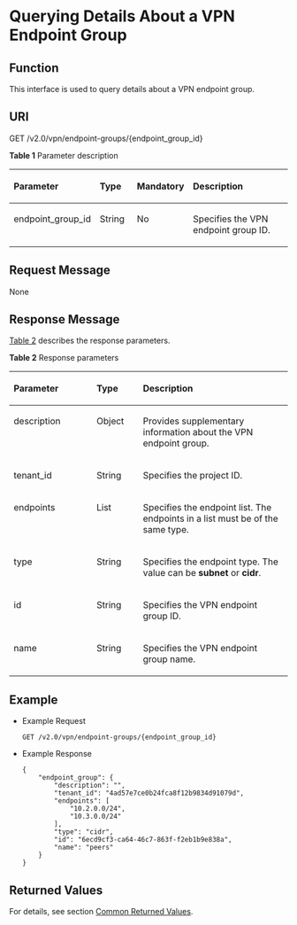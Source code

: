 # Querying Details About a VPN Endpoint Group<a name="en_topic_0093011517"></a>

## **Function**<a name="en-us_topic_0053740027_section33876408"></a>

This interface is used to query details about a VPN endpoint group.

## URI<a name="en-us_topic_0053740027_section36452220"></a>

GET /v2.0/vpn/endpoint-groups/\{endpoint\_group\_id\}

**Table  1**  Parameter description

<a name="table19418153522110"></a>
<table><thead align="left"><tr id="row10418143532118"><th class="cellrowborder" valign="top" width="25.507449255074494%" id="mcps1.2.5.1.1"><p id="p11427103572112"><a name="p11427103572112"></a><a name="p11427103572112"></a><strong id="b842352706172115"><a name="b842352706172115"></a><a name="b842352706172115"></a>Parameter</strong></p>
</th>
<th class="cellrowborder" valign="top" width="14.288571142885711%" id="mcps1.2.5.1.2"><p id="p84273352212"><a name="p84273352212"></a><a name="p84273352212"></a>Type</p>
</th>
<th class="cellrowborder" valign="top" width="14.288571142885711%" id="mcps1.2.5.1.3"><p id="p242718358217"><a name="p242718358217"></a><a name="p242718358217"></a>Mandatory</p>
</th>
<th class="cellrowborder" valign="top" width="45.91540845915409%" id="mcps1.2.5.1.4"><p id="p104271435152111"><a name="p104271435152111"></a><a name="p104271435152111"></a>Description</p>
</th>
</tr>
</thead>
<tbody><tr id="row44271735192115"><td class="cellrowborder" valign="top" width="25.507449255074494%" headers="mcps1.2.5.1.1 "><p id="p743473572111"><a name="p743473572111"></a><a name="p743473572111"></a>endpoint_group_id</p>
</td>
<td class="cellrowborder" valign="top" width="14.288571142885711%" headers="mcps1.2.5.1.2 "><p id="p3434143514215"><a name="p3434143514215"></a><a name="p3434143514215"></a>String</p>
</td>
<td class="cellrowborder" valign="top" width="14.288571142885711%" headers="mcps1.2.5.1.3 "><p id="p10434143592116"><a name="p10434143592116"></a><a name="p10434143592116"></a>No</p>
</td>
<td class="cellrowborder" valign="top" width="45.91540845915409%" headers="mcps1.2.5.1.4 "><p id="p043443522110"><a name="p043443522110"></a><a name="p043443522110"></a>Specifies the VPN endpoint group ID.</p>
</td>
</tr>
</tbody>
</table>

## Request Message<a name="en-us_topic_0053740027_section66948675"></a>

None

## Response Message<a name="en-us_topic_0053740027_section65667169"></a>

[Table 2](#en-us_topic_0053740027_table58761073)  describes the response parameters.

**Table  2**  Response parameters

<a name="en-us_topic_0053740027_table58761073"></a>
<table><thead align="left"><tr id="en-us_topic_0053740027_row2491394"><th class="cellrowborder" valign="top" width="29.76%" id="mcps1.2.4.1.1"><p id="en-us_topic_0053740027_p476380"><a name="en-us_topic_0053740027_p476380"></a><a name="en-us_topic_0053740027_p476380"></a>Parameter</p>
</th>
<th class="cellrowborder" valign="top" width="16.67%" id="mcps1.2.4.1.2"><p id="en-us_topic_0053740027_p38586810"><a name="en-us_topic_0053740027_p38586810"></a><a name="en-us_topic_0053740027_p38586810"></a>Type</p>
</th>
<th class="cellrowborder" valign="top" width="53.57000000000001%" id="mcps1.2.4.1.3"><p id="en-us_topic_0053740027_p33428900"><a name="en-us_topic_0053740027_p33428900"></a><a name="en-us_topic_0053740027_p33428900"></a>Description</p>
</th>
</tr>
</thead>
<tbody><tr id="en-us_topic_0053740027_row23386368"><td class="cellrowborder" valign="top" width="29.76%" headers="mcps1.2.4.1.1 "><p id="en-us_topic_0053740027_p15247616"><a name="en-us_topic_0053740027_p15247616"></a><a name="en-us_topic_0053740027_p15247616"></a>description</p>
</td>
<td class="cellrowborder" valign="top" width="16.67%" headers="mcps1.2.4.1.2 "><p id="en-us_topic_0053740027_p27097356"><a name="en-us_topic_0053740027_p27097356"></a><a name="en-us_topic_0053740027_p27097356"></a>Object</p>
</td>
<td class="cellrowborder" valign="top" width="53.57000000000001%" headers="mcps1.2.4.1.3 "><p id="en-us_topic_0053740027_p14377323"><a name="en-us_topic_0053740027_p14377323"></a><a name="en-us_topic_0053740027_p14377323"></a>Provides supplementary information about the VPN endpoint group.</p>
</td>
</tr>
<tr id="en-us_topic_0053740027_row62287048"><td class="cellrowborder" valign="top" width="29.76%" headers="mcps1.2.4.1.1 "><p id="en-us_topic_0053740027_p12086140"><a name="en-us_topic_0053740027_p12086140"></a><a name="en-us_topic_0053740027_p12086140"></a>tenant_id</p>
</td>
<td class="cellrowborder" valign="top" width="16.67%" headers="mcps1.2.4.1.2 "><p id="en-us_topic_0053740027_p39453247"><a name="en-us_topic_0053740027_p39453247"></a><a name="en-us_topic_0053740027_p39453247"></a>String</p>
</td>
<td class="cellrowborder" valign="top" width="53.57000000000001%" headers="mcps1.2.4.1.3 "><p id="en-us_topic_0053740027_p13871385"><a name="en-us_topic_0053740027_p13871385"></a><a name="en-us_topic_0053740027_p13871385"></a>Specifies the project ID.</p>
</td>
</tr>
<tr id="en-us_topic_0053740027_row57733603"><td class="cellrowborder" valign="top" width="29.76%" headers="mcps1.2.4.1.1 "><p id="en-us_topic_0053740027_p45910260"><a name="en-us_topic_0053740027_p45910260"></a><a name="en-us_topic_0053740027_p45910260"></a>endpoints</p>
</td>
<td class="cellrowborder" valign="top" width="16.67%" headers="mcps1.2.4.1.2 "><p id="en-us_topic_0053740027_p27743545"><a name="en-us_topic_0053740027_p27743545"></a><a name="en-us_topic_0053740027_p27743545"></a>List</p>
</td>
<td class="cellrowborder" valign="top" width="53.57000000000001%" headers="mcps1.2.4.1.3 "><p id="en-us_topic_0053740027_p26161025"><a name="en-us_topic_0053740027_p26161025"></a><a name="en-us_topic_0053740027_p26161025"></a>Specifies the endpoint list. The endpoints in a list must be of the same type.</p>
</td>
</tr>
<tr id="en-us_topic_0053740027_row34122633"><td class="cellrowborder" valign="top" width="29.76%" headers="mcps1.2.4.1.1 "><p id="en-us_topic_0053740027_p12469873"><a name="en-us_topic_0053740027_p12469873"></a><a name="en-us_topic_0053740027_p12469873"></a>type</p>
</td>
<td class="cellrowborder" valign="top" width="16.67%" headers="mcps1.2.4.1.2 "><p id="en-us_topic_0053740027_p3426769"><a name="en-us_topic_0053740027_p3426769"></a><a name="en-us_topic_0053740027_p3426769"></a>String</p>
</td>
<td class="cellrowborder" valign="top" width="53.57000000000001%" headers="mcps1.2.4.1.3 "><p id="en-us_topic_0053740027_p1565979"><a name="en-us_topic_0053740027_p1565979"></a><a name="en-us_topic_0053740027_p1565979"></a>Specifies the endpoint type. The value can be <strong id="en-us_topic_0053740027_b126583707521264"><a name="en-us_topic_0053740027_b126583707521264"></a><a name="en-us_topic_0053740027_b126583707521264"></a>subnet</strong>&nbsp;or&nbsp;<strong id="en-us_topic_0053740027_b191796307321264"><a name="en-us_topic_0053740027_b191796307321264"></a><a name="en-us_topic_0053740027_b191796307321264"></a>cidr</strong>.</p>
</td>
</tr>
<tr id="en-us_topic_0053740027_row14093819"><td class="cellrowborder" valign="top" width="29.76%" headers="mcps1.2.4.1.1 "><p id="en-us_topic_0053740027_p748676"><a name="en-us_topic_0053740027_p748676"></a><a name="en-us_topic_0053740027_p748676"></a>id</p>
</td>
<td class="cellrowborder" valign="top" width="16.67%" headers="mcps1.2.4.1.2 "><p id="en-us_topic_0053740027_p60642794"><a name="en-us_topic_0053740027_p60642794"></a><a name="en-us_topic_0053740027_p60642794"></a>String</p>
</td>
<td class="cellrowborder" valign="top" width="53.57000000000001%" headers="mcps1.2.4.1.3 "><p id="en-us_topic_0053740027_p56026474"><a name="en-us_topic_0053740027_p56026474"></a><a name="en-us_topic_0053740027_p56026474"></a>Specifies the VPN endpoint group ID.</p>
</td>
</tr>
<tr id="en-us_topic_0053740027_row34476226"><td class="cellrowborder" valign="top" width="29.76%" headers="mcps1.2.4.1.1 "><p id="en-us_topic_0053740027_p41110918"><a name="en-us_topic_0053740027_p41110918"></a><a name="en-us_topic_0053740027_p41110918"></a>name</p>
</td>
<td class="cellrowborder" valign="top" width="16.67%" headers="mcps1.2.4.1.2 "><p id="en-us_topic_0053740027_p41650091"><a name="en-us_topic_0053740027_p41650091"></a><a name="en-us_topic_0053740027_p41650091"></a>String</p>
</td>
<td class="cellrowborder" valign="top" width="53.57000000000001%" headers="mcps1.2.4.1.3 "><p id="en-us_topic_0053740027_p66066743"><a name="en-us_topic_0053740027_p66066743"></a><a name="en-us_topic_0053740027_p66066743"></a>Specifies the VPN endpoint group name.</p>
</td>
</tr>
</tbody>
</table>

## Example<a name="en-us_topic_0053740027_section54133615"></a>

-   Example Request

    ```
    GET /v2.0/vpn/endpoint-groups/{endpoint_group_id}
    ```


-   Example Response

    ```
    {
        "endpoint_group": {
            "description": "",
            "tenant_id": "4ad57e7ce0b24fca8f12b9834d91079d",
            "endpoints": [
                "10.2.0.0/24",
                "10.3.0.0/24"
            ],
            "type": "cidr",
            "id": "6ecd9cf3-ca64-46c7-863f-f2eb1b9e838a",
            "name": "peers"
        }
    }
    ```


## Returned Values<a name="section6578292"></a>

For details, see section  [Common Returned Values](common-returned-values.md).

